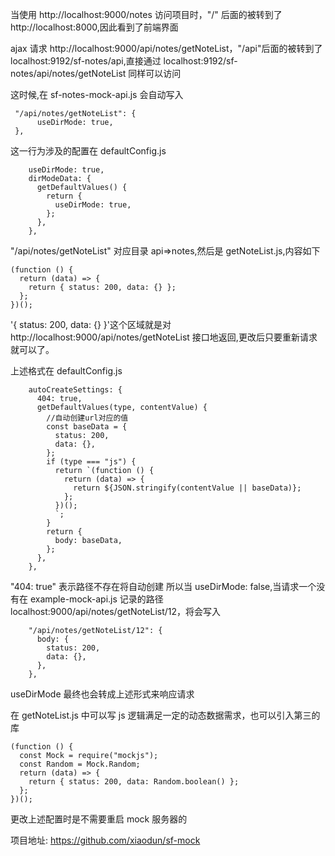 当使用 http://localhost:9000/notes 访问项目时，"/" 后面的被转到了 http://localhost:8000,因此看到了前端界面

ajax 请求 http://localhost:9000/api/notes/getNoteList，"/api"后面的被转到了 localhost:9192/sf-notes/api,直接通过 localhost:9192/sf-notes/api/notes/getNoteList 同样可以访问

这时候,在 sf-notes-mock-api.js 会自动写入

```
 "/api/notes/getNoteList": {
      useDirMode: true,
 },
```

这一行为涉及的配置在 defaultConfig.js

```
    useDirMode: true,
    dirModeData: {
      getDefaultValues() {
        return {
          useDirMode: true,
        };
      },
    },
```

"/api/notes/getNoteList" 对应目录 api=>notes,然后是 getNoteList.js,内容如下

```
(function () {
  return (data) => {
    return { status: 200, data: {} };
  };
})();
```

'{ status: 200, data: {} }'这个区域就是对 http://localhost:9000/api/notes/getNoteList 接口地返回,更改后只要重新请求就可以了。

上述格式在 defaultConfig.js

```
    autoCreateSettings: {
      404: true,
      getDefaultValues(type, contentValue) {
        //自动创建url对应的值
        const baseData = {
          status: 200,
          data: {},
        };
        if (type === "js") {
          return `(function () {
            return (data) => {
              return ${JSON.stringify(contentValue || baseData)};
            };
          })();
          `;
        }
        return {
          body: baseData,
        };
      },
    },
```

"404: true" 表示路径不存在将自动创建 所以当 useDirMode: false,当请求一个没有在 example-mock-api.js 记录的路径 localhost:9000/api/notes/getNoteList/12，将会写入

```
    "/api/notes/getNoteList/12": {
      body: {
        status: 200,
        data: {},
      },
    },
```

useDirMode 最终也会转成上述形式来响应请求

在 getNoteList.js 中可以写 js 逻辑满足一定的动态数据需求，也可以引入第三的库

```
(function () {
  const Mock = require("mockjs");
  const Random = Mock.Random;
  return (data) => {
    return { status: 200, data: Random.boolean() };
  };
})();
```

更改上述配置时是不需要重启 mock 服务器的

项目地址: https://github.com/xiaodun/sf-mock
